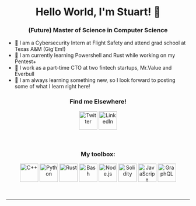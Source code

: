 <h1 align="center">Hello World, I'm Stuart! 👋</h1>
<h3 align="center">(Future) Master of Science in Computer Science</h3>
<div>

- 🤝 I am a Cybersecurity Intern at Flight Safety and attend grad school at Texas A&M (Gig'Em!)
- 🌱 I am currently learning Powershell and Rust while working on my Pentest+
- 🔭 I work as a part-time CTO at two fintech startups, Mr.Value and Everbull
- 📝 I am always learning something new, so I look forward to posting some of what I learn right here!
</div>

<h3 align="center">Find me Elsewhere!</h3>
<div align="center">
<img align="center" alt="Twitter" width="50px" src="https://img.icons8.com/ios/100/000000/twitter--v2.png"/>
<img align="center" alt="LinkedIn" width="50px" src="https://img.icons8.com/material-outlined/24/000000/linkedin--v2.png" />
</div>
<br /><br />

<h3 align="center">My toolbox:</h3>
<!--
Order by most proficient!
-->
<!--C/C++, Python, Rust, Bash, Node, Solidity, GraphQL -->
<div align="center">
<img align="center" alt="C++" width="50px" src="https://img.icons8.com/ios/50/000000/c-plus-plus-logo.png" />
<img align="center" alt="Python" width="50px" src="https://img.icons8.com/ios/50/000000/python--v1.png" />
<img align="center" alt="Rust" width="50px" src="https://img.icons8.com/external-tal-revivo-color-tal-revivo/24/000000/external-rust-is-a-multi-paradigm-system-programming-language-logo-color-tal-revivo.png"/>
<img align="center" alt="Bash" width="50px"src="https://img.icons8.com/ios-filled/50/000000/console.png"/>
<img align="center" alt="Node.js" width="50px" src="https://img.icons8.com/windows/32/000000/node-js.png"/>
<img align="center" alt="Solidity" width="50px" src="https://img.icons8.com/ios-filled/50/000000/solidity.png"/>
<img align="center" alt="JavaScript" width="50px" src="https://img.icons8.com/ios/50/000000/javascript--v1.png" />
<img align="center" alt="GraphQL" width="50px" src="https://img.icons8.com/external-tal-revivo-bold-tal-revivo/24/000000/external-graphql-an-open-source-data-query-and-manipulation-language-for-api-logo-bold-tal-revivo.png"/>
</div>
<br /><br />

---

<!--[website]:-->
[twitter]: https://twitter.com/thes_s_nelson
[linkedin]: https://www.linkedin.com/in/stuart-nelson/
